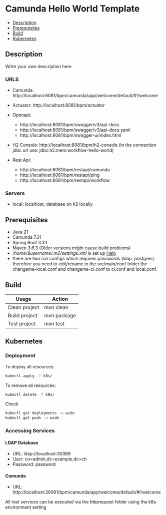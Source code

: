 # Camunda Hello World Template

- [Description](#description)
- [Prerequisites](#prerequisites)
- [Build](#build)
- [Kubernetes](#kubernetes)

## Description

Write your own description here

### URLS

- Camunda: http://localhost:8081/bpm/camunda/app/welcome/default/#!/welcome
- Actuator: http://localhost:8081/bpm/actuator
- Openapi:
  - http://localhost:8081/bpm/swagger/v3/api-docs
  - http://localhost:8081/bpm/swagger/v3/api-docs.yaml
  - http://localhost:8081/bpm/swagger-ui/index.html
  
- H2 Console: http://localhost:8081/bpm/h2-console (in the connection jdbc url use: jdbc:h2:mem:workflow-hello-world)
- Rest Api:
  - http://localhost:8081/bpm/restapi/camunda
  - http://localhost:8081/bpm/restapi/ping
  - http://localhost:8081/bpm/restapi/workflow

### Servers

- local: localhost, database on h2 locally


## Prerequisites

- Java 21
- Camunda 7.21
- Spring Boot 3.3.1
- Maven 3.6.3 (Older versions might cause build problems)
- *_/home/$username/.m2/settings.xml_* is set
  up [Help](https://swp-confluence.atlassian.net/wiki/spaces/SWPIT/pages/411173348/How+to+Install+and+setup+maven#Setting-up-the-maven-settings)
- there are two run configs which requires passwords (ldap, postgres). therefore you need to edit/rename in the src/main/conf folder the changeme-local.conf and changeme-ci.conf to ci.conf and local.conf.

## Build

| Usage         | Action      |
|---------------|-------------|
| Clean project | mvn clean   |
| Build project | mvn package |
| Test project  | mvn test    |

## Kubernetes

### Deployment

To deploy all resources:
```bash
kubectl apply -f k8s/
```

To remove all resources:
```bash
kubectl delete -f k8s/
```

Check
```bash
kubectl get deployments -o wide
kubectl get pods -o wide
```

### Accessing Services

#### LDAP Database

- URL: ldap://localhost:30389
- User: cn=admin,dc=example,dc=ch
- Password: password

#### Camunda

- URL: http://localhost:30081/bpm/camunda/app/welcome/default/#!/welcome

All rest services can be executed via the httprequest folder using the k8s environment setting
